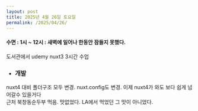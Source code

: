 ```yaml
---
layout: post
title: 2025년 4월 26일 토요일
permalink: /2025/04/26/
---
```

#### 수면 : 1시 ~ 12시 : 새벽에 일어나 한동안 잠들지 못했다.<br/>
도서관에서 udemy nuxt3 3시간 수업<br/>
* ### 개발<br/>
nuxt4 대비 폴더구조 모두 변경. nuxt.config도 변경. 이제 nuxt4가 와도 보다 쉽게 넘어갈수 있을거다<br/>
근처 북창동순두부 먹음. 맛없었다. LA에서 먹었던 그 맛이 아니었다.